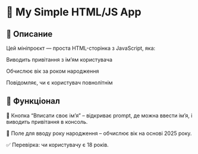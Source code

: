 # 📄 My Simple HTML/JS App
## 🔹 Описание
Цей мініпроєкт — проста HTML-сторінка з JavaScript, яка:

Виводить привітання з ім’ям користувача

Обчислює вік за роком народження

Повідомляє, чи є користувач повнолітнім

## 🧠 Функціонал
🔘 Кнопка “Вписати своє ім’я” – відкриває prompt, де можна ввести ім’я, і виводить привітання в консоль.

🔢 Поле для вводу року народження – обчислює вік на основі 2025 року.

✅ Перевірка: чи користувачу є 18 років.
